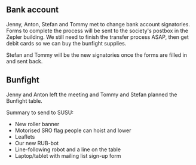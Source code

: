 ## Bank account

Jenny, Anton, Stefan and Tommy met to change bank account signatories. Forms to complete the process will be sent to the society's postbox in the Zepler building. We still need to finish the transfer process ASAP, then get debit cards so we can buy the bunfight supplies.

Stefan and Tommy will be the new signatories once the forms are filled in and sent back.

## Bunfight

Jenny and Anton left the meeting and Tommy and Stefan planned the Bunfight table.

Summary to send to SUSU:

- New roller banner
- Motorised SRO flag people can hoist and lower
- Leaflets
- Our new RUB-bot
- Line-following robot and a line on the table
- Laptop/tablet with mailing list sign-up form
